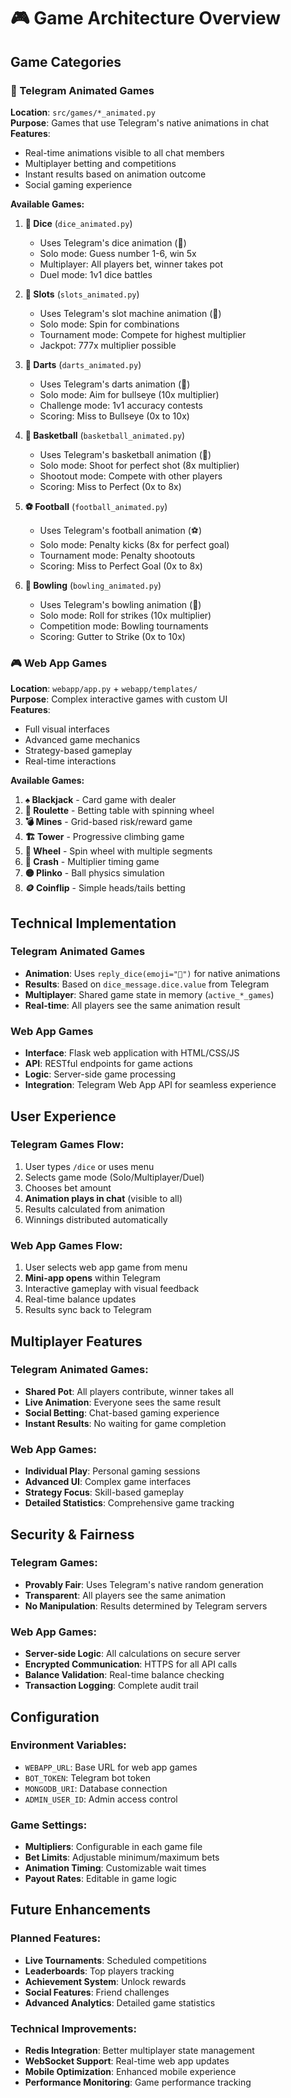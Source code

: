 # 🎮 Game Architecture Overview

## Game Categories

### 🎲 Telegram Animated Games
**Location**: `src/games/*_animated.py`  
**Purpose**: Games that use Telegram's native animations in chat  
**Features**: 
- Real-time animations visible to all chat members
- Multiplayer betting and competitions
- Instant results based on animation outcome
- Social gaming experience

**Available Games:**
1. **🎲 Dice** (`dice_animated.py`)
   - Uses Telegram's dice animation (🎲)
   - Solo mode: Guess number 1-6, win 5x
   - Multiplayer: All players bet, winner takes pot
   - Duel mode: 1v1 dice battles

2. **🎰 Slots** (`slots_animated.py`)
   - Uses Telegram's slot machine animation (🎰)
   - Solo mode: Spin for combinations
   - Tournament mode: Compete for highest multiplier
   - Jackpot: 777x multiplier possible

3. **🎯 Darts** (`darts_animated.py`)
   - Uses Telegram's darts animation (🎯)
   - Solo mode: Aim for bullseye (10x multiplier)
   - Challenge mode: 1v1 accuracy contests
   - Scoring: Miss to Bullseye (0x to 10x)

4. **🏀 Basketball** (`basketball_animated.py`)
   - Uses Telegram's basketball animation (🏀)
   - Solo mode: Shoot for perfect shot (8x multiplier)
   - Shootout mode: Compete with other players
   - Scoring: Miss to Perfect (0x to 8x)

5. **⚽ Football** (`football_animated.py`)
   - Uses Telegram's football animation (⚽)
   - Solo mode: Penalty kicks (8x for perfect goal)
   - Tournament mode: Penalty shootouts
   - Scoring: Miss to Perfect Goal (0x to 8x)

6. **🎳 Bowling** (`bowling_animated.py`)
   - Uses Telegram's bowling animation (🎳)
   - Solo mode: Roll for strikes (10x multiplier)
   - Competition mode: Bowling tournaments
   - Scoring: Gutter to Strike (0x to 10x)

### 🎮 Web App Games
**Location**: `webapp/app.py` + `webapp/templates/`  
**Purpose**: Complex interactive games with custom UI  
**Features**:
- Full visual interfaces
- Advanced game mechanics
- Strategy-based gameplay
- Real-time interactions

**Available Games:**
1. **♠️ Blackjack** - Card game with dealer
2. **🎰 Roulette** - Betting table with spinning wheel
3. **💣 Mines** - Grid-based risk/reward game
4. **🏗️ Tower** - Progressive climbing game
5. **🎡 Wheel** - Spin wheel with multiple segments
6. **🚀 Crash** - Multiplier timing game
7. **🟡 Plinko** - Ball physics simulation
8. **🪙 Coinflip** - Simple heads/tails betting

## Technical Implementation

### Telegram Animated Games
- **Animation**: Uses `reply_dice(emoji="🎲")` for native animations
- **Results**: Based on `dice_message.dice.value` from Telegram
- **Multiplayer**: Shared game state in memory (`active_*_games`)
- **Real-time**: All players see the same animation result

### Web App Games
- **Interface**: Flask web application with HTML/CSS/JS
- **API**: RESTful endpoints for game actions
- **Logic**: Server-side game processing
- **Integration**: Telegram Web App API for seamless experience

## User Experience

### Telegram Games Flow:
1. User types `/dice` or uses menu
2. Selects game mode (Solo/Multiplayer/Duel)
3. Chooses bet amount
4. **Animation plays in chat** (visible to all)
5. Results calculated from animation
6. Winnings distributed automatically

### Web App Games Flow:
1. User selects web app game from menu
2. **Mini-app opens** within Telegram
3. Interactive gameplay with visual feedback
4. Real-time balance updates
5. Results sync back to Telegram

## Multiplayer Features

### Telegram Animated Games:
- **Shared Pot**: All players contribute, winner takes all
- **Live Animation**: Everyone sees the same result
- **Social Betting**: Chat-based gaming experience
- **Instant Results**: No waiting for game completion

### Web App Games:
- **Individual Play**: Personal gaming sessions
- **Advanced UI**: Complex game interfaces
- **Strategy Focus**: Skill-based gameplay
- **Detailed Statistics**: Comprehensive game tracking

## Security & Fairness

### Telegram Games:
- **Provably Fair**: Uses Telegram's native random generation
- **Transparent**: All players see the same animation
- **No Manipulation**: Results determined by Telegram servers

### Web App Games:
- **Server-side Logic**: All calculations on secure server
- **Encrypted Communication**: HTTPS for all API calls
- **Balance Validation**: Real-time balance checking
- **Transaction Logging**: Complete audit trail

## Configuration

### Environment Variables:
- `WEBAPP_URL`: Base URL for web app games
- `BOT_TOKEN`: Telegram bot token
- `MONGODB_URI`: Database connection
- `ADMIN_USER_ID`: Admin access control

### Game Settings:
- **Multipliers**: Configurable in each game file
- **Bet Limits**: Adjustable minimum/maximum bets
- **Animation Timing**: Customizable wait times
- **Payout Rates**: Editable in game logic

## Future Enhancements

### Planned Features:
- **Live Tournaments**: Scheduled competitions
- **Leaderboards**: Top players tracking
- **Achievement System**: Unlock rewards
- **Social Features**: Friend challenges
- **Advanced Analytics**: Detailed game statistics

### Technical Improvements:
- **Redis Integration**: Better multiplayer state management
- **WebSocket Support**: Real-time web app updates
- **Mobile Optimization**: Enhanced mobile experience
- **Performance Monitoring**: Game performance tracking